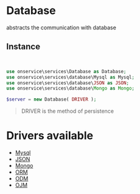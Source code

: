 # Database
abstracts the communication with database

## Instance 

```php


use onservice\services\Database as Database;
use onservice\services\database\Mysql as Mysql;
use onservice\services\database\JSON as JSON;
use onservice\services\database\Mongo as Mongo;

$server = new Database( DRIVER );
```

> DRIVER is the method of persistence

# Drivers available

- [Mysql](sub/database_mysql.md)
- [JSON](sub/database_json.md)
- [Mongo](sub/database_mongo.md)
- [ORM](sub/database_orm.md)
- [ODM](sub/database_odm.md)
- [OJM](sub/database_ojm.md)

